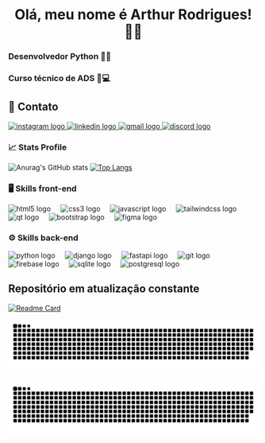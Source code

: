 <div align="center">
  <h1>Olá, meu nome é Arthur Rodrigues! 🙋‍♂️</h1>
</div>

<h3>Desenvolvedor Python 👨‍💻</h3>

<h3>Curso técnico de ADS 📝💻</h3>

## 📱 Contato

<div align="left">
  <a href="https://instagram.com/tuts_rodrigues">
    <img src="https://raw.githubusercontent.com/maurodesouza/profile-readme-generator/master/src/assets/icons/social/instagram/default.svg" width="52" height="40" alt="instagram logo"  />
  </a>
  <a href="https://www.linkedin.com/in/arthur-rodrigues-248758269/">
    <img src="https://raw.githubusercontent.com/maurodesouza/profile-readme-generator/master/src/assets/icons/social/linkedin/default.svg" width="52" height="40" alt="linkedin logo"  />
  </a>
  <a href="mailto:arthur.devti@gmail.com">
    <img src="https://raw.githubusercontent.com/maurodesouza/profile-readme-generator/master/src/assets/icons/social/gmail/default.svg" width="52" height="40" alt="gmail logo"  />
  </a>
  <a href="#">
    <img src="https://raw.githubusercontent.com/maurodesouza/profile-readme-generator/master/src/assets/icons/social/discord/default.svg" width="52" height="40" alt="discord logo"  />
  </a>
</div>

###

### 📈 Stats Profile

![Anurag's GitHub stats](https://github-readme-stats.vercel.app/api?username=Tuts9&count_private=True&show_icons=true&theme=github_dark&hide=issues,contribs&rank_icon=github&include_all_commits=True)
[![Top Langs](https://github-readme-stats.vercel.app/api/top-langs/?username=Tuts9&theme=github_dark&layout=compact)](https://github.com/anuraghazra/github-readme-stats)

###

### 🖥️ Skills front-end

<div align="left">
  <img src="https://cdn.jsdelivr.net/gh/devicons/devicon/icons/html5/html5-original.svg" height="40" alt="html5 logo"  />
  <img width="12" />
  <img src="https://cdn.jsdelivr.net/gh/devicons/devicon/icons/css3/css3-original.svg" height="40" alt="css3 logo"  />
  <img width="12" />
  <img src="https://cdn.jsdelivr.net/gh/devicons/devicon/icons/javascript/javascript-original.svg" height="40" alt="javascript logo"  />
  <img width="12" />
  <img src="https://cdn.jsdelivr.net/gh/devicons/devicon/icons/tailwindcss/tailwindcss-original-wordmark.svg" height="40" alt="tailwindcss logo"  />
  <img width="12" />
  <img src="https://cdn.jsdelivr.net/gh/devicons/devicon/icons/qt/qt-original.svg" height="40" alt="qt logo"  />
  <img width="12" />
  <img src="https://cdn.jsdelivr.net/gh/devicons/devicon/icons/bootstrap/bootstrap-original.svg" height="40" alt="bootstrap logo"  />
  <img width="12" />
  <img src="https://cdn.jsdelivr.net/gh/devicons/devicon/icons/figma/figma-original.svg" height="40" alt="figma logo"  />
</div>

###

### ⚙️ Skills back-end

<div align="left">
  <img src="https://cdn.jsdelivr.net/gh/devicons/devicon/icons/python/python-original.svg" height="40" alt="python logo"  />
  <img width="12" />
  <img src="https://cdn.jsdelivr.net/gh/devicons/devicon/icons/django/django-plain.svg" height="40" alt="django logo"  />
  <img width="12" />
  <img src="https://cdn.jsdelivr.net/gh/devicons/devicon/icons/fastapi/fastapi-original.svg" height="40" alt="fastapi logo"  />
  <img width="12" />
  <img src="https://cdn.jsdelivr.net/gh/devicons/devicon/icons/git/git-original.svg" height="40" alt="git logo"  />
  <img width="12" />
  <img src="https://cdn.jsdelivr.net/gh/devicons/devicon/icons/firebase/firebase-plain.svg" height="40" alt="firebase logo"  />
  <img width="12" />
  <img src="https://cdn.jsdelivr.net/gh/devicons/devicon/icons/sqlite/sqlite-original.svg" height="40" alt="sqlite logo"  />
  <img width="12" />
  <img src="https://cdn.jsdelivr.net/gh/devicons/devicon/icons/postgresql/postgresql-original.svg" height="40" alt="postgresql logo"  />
</div>

###



## Repositório em atualização constante

[![Readme Card](https://github-readme-stats.vercel.app/api/pin/?username=Tuts9&repo=Projeto-Integrador&theme=github_dark&show_owner=True)](https://github.com/Tuts9/Projeto-Integrador)

![snake gif](https://github.com/Tuts9/Tuts9/blob/output/github-contribution-grid-snake.svg)

<picture>
  <source media="(prefers-color-scheme: dark)" srcset="https://github.com/Tuts9/Tuts9/blob/output/github-contribution-grid-snake.svg" />
  <source media="(prefers-color-scheme: light)" srcset="[github-snake.svg](https://github.com/Tuts9/Tuts9/blob/output/github-contribution-grid-snake.svg)" />
  <img alt="github-snake" src="https://github.com/Tuts9/Tuts9/blob/output/github-contribution-grid-snake.svg" />
</picture>


